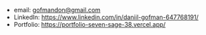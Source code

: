 - email: gofmandon@gmail.com
- LinkedIn: https://www.linkedin.com/in/daniil-gofman-647768191/
- Portfolio: https://portfolio-seven-sage-38.vercel.app/

<!---
danielgof/danielgof is a ✨ special ✨ repository because its `README.md` (this file) appears on your GitHub profile.
You can click the Preview link to take a look at your changes.
--->
